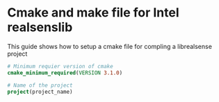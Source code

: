 # Cmake and make file for Intel realsenslib
This guide shows how to setup a cmake file for compling a librealsense project

```cmake
# Minimum requier version of cmake
cmake_minimum_required(VERSION 3.1.0)

# Name of the project
project(project_name)
```

